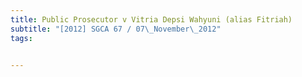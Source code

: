 ```yaml
---
title: Public Prosecutor v Vitria Depsi Wahyuni (alias Fitriah) 
subtitle: "[2012] SGCA 67 / 07\_November\_2012"
tags:


---
```


